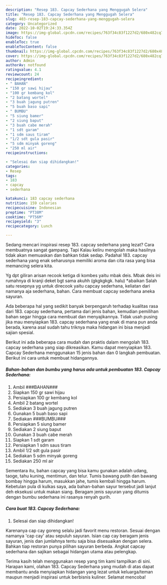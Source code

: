 ```yaml
---
description: "Resep 183. Capcay Sederhana yang Menggugah Selera"
title: "Resep 183. Capcay Sederhana yang Menggugah Selera"
slug: 403-resep-183-capcay-sederhana-yang-menggugah-selera
category: Uncategorized
date: 2022-10-02T19:24:33.354Z
image: https://img-global.cpcdn.com/recipes/763f34c83f1227d2/680x482cq70/183-capcay-sederhana-foto-resep-utama.jpg
hideToc: false
enableToc: true
enableTocContent: false
thumbnail: https://img-global.cpcdn.com/recipes/763f34c83f1227d2/680x482cq70/183-capcay-sederhana-foto-resep-utama.jpg
cover: https://img-global.cpcdn.com/recipes/763f34c83f1227d2/680x482cq70/183-capcay-sederhana-foto-resep-utama.jpg
author: Admin
authorAv: notfound
ratingvalue: 4.1
reviewcount: 24
recipeingredient:
- " BAHAN"
- "150 gr sawi hijau"
- "100 gr kembang kol"
- "2 batang wortel"
- "3 buah jagung putren"
- "5 buah baso sapi"
- " BUMBU"
- "5 siung bamer"
- "2 siung baput"
- "3 buah cabe merah"
- "1 sdt garam"
- "1 sdm saus tiram"
- "1/2 sdt gula pasir"
- "5 sdm minyak goreng"
- "250 ml air"
recipeinstructions:

- "Selesai dan siap dihidangkan!"
categories:
- Resep
tags:
- 183
- capcay
- sederhana

katakunci: 183 capcay sederhana 
nutrition: 159 calories
recipecuisine: Indonesian
preptime: "PT38M"
cooktime: "PT56M"
recipeyield: "3"
recipecategory: Lunch

---
```



Sedang mencari inspirasi resep 183. capcay sederhana yang lezat? Cara membuatnya sangat gampang. Tapi Kalau keliru mengolah maka hasilnya tidak akan memuaskan dan bahkan tidak sedap. Padahal 183. capcay sederhana yang enak seharusnya memiliki aroma dan cita rasa yang bisa memancing selera kita.


Yg dpt giliran arisan recook ketiga di kombes yaitu mbak deis. Mbak deis ini rumahnya di kranji deket bgt sama akuhh (gkgkgkgk. halu) *abaikan Salah satu resepnya yg untuk direcook yaitu capcay sederhana, keliatan dari namanya aja sederhana, bahan. Cara membuat capcay sederhana aneka sayuran.

Ada beberapa hal yang sedikit banyak berpengaruh terhadap kualitas rasa dari 183. capcay sederhana, pertama dari jenis bahan, kemudian pemilihan bahan segar hingga cara membuat dan menyajikannya. Tidak usah pusing jika mau menyiapkan 183. capcay sederhana yang enak di mana pun anda berada, karena asal sudah tahu triknya maka hidangan ini bisa menjadi sajian spesial.


Berikut ini ada beberapa cara mudah dan praktis dalam mengolah 183. capcay sederhana yang siap dikreasikan. Kamu dapat menyiapkan 183. Capcay Sederhana menggunakan 15 jenis bahan dan 0 langkah pembuatan. Berikut ini cara untuk membuat hidangannya.

<!--inarticleads1-->

##### Bahan-bahan dan bumbu yang harus ada untuk pembuatan 183. Capcay Sederhana:

1. Ambil  ###BAHAN###
1. Siapkan 150 gr sawi hijau
1. Persiapkan 100 gr kembang kol
1. Ambil 2 batang wortel
1. Sediakan 3 buah jagung putren
1. Gunakan 5 buah baso sapi
1. Sediakan  ###BUMBU###
1. Persiapkan 5 siung bamer
1. Sediakan 2 siung baput
1. Gunakan 3 buah cabe merah
1. Siapkan 1 sdt garam
1. Persiapkan 1 sdm saus tiram
1. Ambil 1/2 sdt gula pasir
1. Sediakan 5 sdm minyak goreng
1. Sediakan 250 ml air


Sementara itu, bahan capcay yang bisa kamu gunakan adalah udang, taoge, tahu kuning, mentimun, dan telur. Tumis bawang putih dan bawang bombay hingga harum, masukkan jahe, tumis kembali hingga harum. Kebetulan pula di kulkas saya, ada bahan-bahan sayur tersebut jadi lanjut deh eksekusi untuk makan siang. Beragam jenis sayuran yang ditumis dengan bumbu sederhana ini rasanya renyah gurih. 

<!--inarticleads2-->

##### Cara buat 183. Capcay Sederhana:


1. Selesai dan siap dihidangkan!

Karenanya cap cay goreng selalu jadi favorit menu restoran. Sesuai dengan namanya &#39;cap cay&#39; atau sepuluh sayuran. Isian cap cay beragam jenis sayuran, jenis dan jumlahnya tentu saja bisa disesuaikan dengan selera. Bahkan tiap restoran punya pilihan sayuran berbeda. Angkat capcay sederhana dan sajikan sebagai hidangan utama atau pelengkap. 

Terima kasih telah menggunakan resep yang tim kami tampilkan di sini. Harapan kami, olahan 183. Capcay Sederhana yang mudah di atas dapat membantu anda menyiapkan hidangan yang lezat untuk keluarga/teman maupun menjadi inspirasi untuk berbisnis kuliner. Selamat mencoba!
